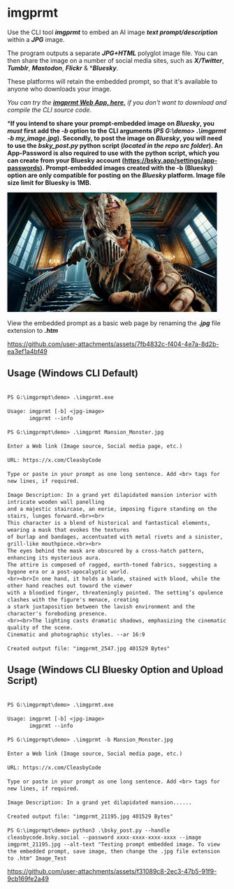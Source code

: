 # imgprmt

Use the CLI tool ***imgprmt*** to embed an AI image ***text prompt/description*** within a ***JPG*** image.  

The program outputs a separate ***JPG+HTML*** polyglot image file. You can then share the image on a number of social media sites, such as ***X/Twitter***, ***Tumblr***, ***Mastodon***, ***Flickr*** & ****Bluesky***.  

These platforms will retain the embedded prompt, so that it's available to anyone who downloads your image.   

*You can try the [***imgprmt Web App, here,***](https://cleasbycode.co.uk/imgprmt/app/) if you don't want to download and compile the CLI source code.*  

***If you intend to share your prompt-embedded image on ***Bluesky***, you ***must*** first add the ***-b*** option to the CLI arguments (*PS G:\demo> .\imgprmt -b my_image.jpg*). Secondly, to post the image on ***Bluesky***, you will need to use the ***bsky_post.py*** python script (*located in the repo src folder*). An App-Password is also required to use with the python script, which you can create from your Bluesky account (https://bsky.app/settings/app-passwords). Prompt-embedded images created with the -b (Bluesky) option are only compatible for posting on the ***Bluesky*** platform. Image file size limit for Bluesky is 1MB.**

![Demo Image](https://github.com/CleasbyCode/imgprmt/blob/main/demo_image/demo_image4.jpg)  

View the embedded prompt as a basic web page by renaming the ***.jpg*** file extension to ***.htm***  

https://github.com/user-attachments/assets/7fb4832c-f404-4e7a-8d2b-ea3ef1a4bf49

## Usage (Windows CLI Default)

```console

PS G:\imgprmpt\demo> .\imgprmt.exe

Usage: imgprmt [-b] <jpg-image>  
       imgprmt --info

PS G:\imgprmpt\demo> .\imgprmt Mansion_Monster.jpg

Enter a Web link (Image source, Social media page, etc.)

URL: https://x.com/CleasbyCode

Type or paste in your prompt as one long sentence. Add <br> tags for new lines, if required.

Image Description: In a grand yet dilapidated mansion interior with intricate wooden wall panelling
and a majestic staircase, an eerie, imposing figure standing on the stairs, lunges forward.<br><br>
This character is a blend of historical and fantastical elements, wearing a mask that evokes the textures
of burlap and bandages, accentuated with metal rivets and a sinister, grill-like mouthpiece.<br><br>
The eyes behind the mask are obscured by a cross-hatch pattern, enhancing its mysterious aura.
The attire is composed of ragged, earth-toned fabrics, suggesting a bygone era or a post-apocalyptic world.
<br><br>In one hand, it holds a blade, stained with blood, while the other hand reaches out toward the viewer
with a bloodied finger, threateningly pointed. The setting’s opulence clashes with the figure's menace, creating
a stark juxtaposition between the lavish environment and the character's foreboding presence.
<br><br>The lighting casts dramatic shadows, emphasizing the cinematic quality of the scene.
Cinematic and photographic styles. --ar 16:9

Created output file: "imgprmt_2547.jpg 401529 Bytes"

```
## Usage (Windows CLI Bluesky Option and Upload Script)

```console

PS G:\imgprmpt\demo> .\imgprmt.exe

Usage: imgprmt [-b] <jpg-image>  
       imgprmt --info

PS G:\imgprmpt\demo> .\imgprmt -b Mansion_Monster.jpg

Enter a Web link (Image source, Social media page, etc.)

URL: https://x.com/CleasbyCode

Type or paste in your prompt as one long sentence. Add <br> tags for new lines, if required.

Image Description: In a grand yet dilapidated mansion...... 

Created output file: "imgprmt_21195.jpg 401529 Bytes"

PS G:\imgprmpt\demo> python3 .\bsky_post.py --handle cleasbycode.bsky.social --password xxxx-xxxx-xxxx-xxxx --image imgprmt_21195.jpg --alt-text "Testing prompt embedded image. To view the embedded prompt, save image, then change the .jpg file extension to .htm" Image_Test

```

https://github.com/user-attachments/assets/f31089c8-2ec3-47b5-91f9-9cb169fe2a49

##
